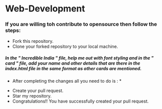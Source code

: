 # Web-Development

### If you are willing toh contribute to opensource then follow the steps:
* Fork this repository.
* Clone your forked repository to your local machine.

##### In the " Incredible India " file, help me out with font styling and in the " card " file, add your name and other details that are there in the index.html file in the same format as other cards are mentioned.

* After completing the changes all you need to do is : *
- Create your pull request.
- Star my repository.
- Congratulations!! You have successfully created your pull request.
